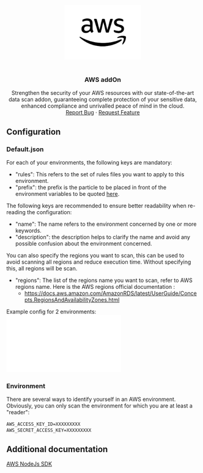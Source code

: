 <div align="center">
    <a href="https://www.kexa.io/addOn/aws">
        <img src="../images/aws-logo.png" alt="Logo" width="200">
    </a>

# <h3 align="center">AWS addOn</h3>

  <p align="center">
    Strengthen the security of your AWS resources with our state-of-the-art data scan addon, guaranteeing complete protection of your sensitive data, enhanced compliance and unrivalled peace of mind in the cloud.
    <br />
    <a href="https://github.com/4urcloud/Kexa/issues">Report Bug</a>
    ·
    <a href="https://github.com/4urcloud/Kexa/issues">Request Feature</a>
  </p>
</div>

## Configuration

### Default.json

For each of your environments, the following keys are mandatory:

- "rules": This refers to the set of rules files you want to apply to this environment.
- "prefix": the prefix is the particle to be placed in front of the environment variables to be quoted [here](#environment).

The following keys are recommended to ensure better readability when re-reading the configuration:

- "name": The name refers to the environment concerned by one or more keywords.
- "description": the description helps to clarify the name and avoid any possible confusion about the environment concerned.

You can also specify the regions you want to scan, this can be used to avoid scanning all regions and reduce execution time.
Without specifying this, all regions will be scan.

- "regions": The list of the regions name you want to scan, refer to AWS regions name.
    Here is the AWS regions official documentation :
  - <https://docs.aws.amazon.com/AmazonRDS/latest/UserGuide/Concepts.RegionsAndAvailabilityZones.html>

Example config for 2 environments:
![example config for aws](../config/demo/aws.default.json)

### Environment

There are several ways to identify yourself in an AWS environment. Obviously, you can only scan the environment for which you are at least a "reader":

```shell
AWS_ACCESS_KEY_ID=XXXXXXXXX  
AWS_SECRET_ACCESS_KEY=XXXXXXXXX
```

## Additional documentation

[AWS NodeJs SDK](https://docs.aws.amazon.com/sdk-for-javascript/v3/developer-guide/getting-started-nodejs.html)
